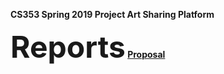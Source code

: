 <b>CS353 Spring 2019 Project
Art Sharing Platform

<font size=100><b>Reports</b></font>
<a href="https://drive.google.com/open?id=1dFiln9QmQQ0jyhNRmOA4KMswBdisnimB">Proposal</a>
